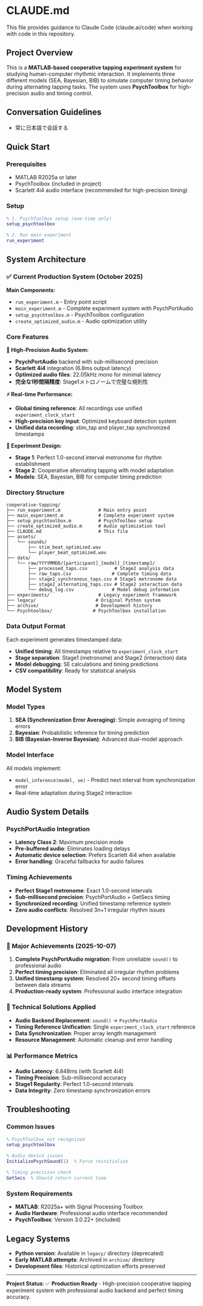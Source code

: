 # CLAUDE.md

This file provides guidance to Claude Code (claude.ai/code) when working with code in this repository.

## Project Overview

This is a **MATLAB-based cooperative tapping experiment system** for studying human-computer rhythmic interaction. It implements three different models (SEA, Bayesian, BIB) to simulate computer timing behavior during alternating tapping tasks. The system uses **PsychToolbox** for high-precision audio and timing control.

## Conversation Guidelines

- 常に日本語で会話する

## Quick Start

### Prerequisites
- MATLAB R2025a or later
- PsychToolbox (included in project)
- Scarlett 4i4 audio interface (recommended for high-precision timing)

### Setup
```matlab
% 1. PsychToolbox setup (one-time only)
setup_psychtoolbox

% 2. Run main experiment
run_experiment
```

## System Architecture

### ✅ Current Production System (October 2025)

**Main Components:**
- `run_experiment.m` - Entry point script
- `main_experiment.m` - Complete experiment system with PsychPortAudio
- `setup_psychtoolbox.m` - PsychToolbox configuration
- `create_optimized_audio.m` - Audio optimization utility

### Core Features

**🎯 High-Precision Audio System:**
- **PsychPortAudio** backend with sub-millisecond precision
- **Scarlett 4i4** integration (6.8ms output latency)
- **Optimized audio files**: 22.05kHz mono for minimal latency
- **完全な1秒間隔精度**: Stage1メトロノームで完璧な規則性

**⚡ Real-time Performance:**
- **Global timing reference**: All recordings use unified `experiment_clock_start`
- **High-precision key input**: Optimized keyboard detection system
- **Unified data recording**: stim_tap and player_tap synchronized timestamps

**🔬 Experiment Design:**
- **Stage 1**: Perfect 1.0-second interval metronome for rhythm establishment
- **Stage 2**: Cooperative alternating tapping with model adaptation
- **Models**: SEA, Bayesian, BIB for computer timing prediction

### Directory Structure

```
cooperative-tapping/
├── run_experiment.m              # Main entry point
├── main_experiment.m             # Complete experiment system
├── setup_psychtoolbox.m          # PsychToolbox setup
├── create_optimized_audio.m      # Audio optimization tool
├── CLAUDE.md                     # This file
├── assets/
│   └── sounds/
│       ├── stim_beat_optimized.wav
│       └── player_beat_optimized.wav
├── data/
│   └── raw/YYYYMMDD/[participant]_[model]_[timestamp]/
│       ├── processed_taps.csv          # Stage2 analysis data
│       ├── raw_taps.csv               # Complete timing data
│       ├── stage1_synchronous_taps.csv # Stage1 metronome data
│       ├── stage2_alternating_taps.csv # Stage2 interaction data
│       └── debug_log.csv              # Model debug information
├── experiments/                  # Legacy experiment framework
├── legacy/                      # Original Python system
├── archive/                     # Development history
└── Psychtoolbox/               # PsychToolbox installation
```

### Data Output Format

Each experiment generates timestamped data:
- **Unified timing**: All timestamps relative to `experiment_clock_start`
- **Stage separation**: Stage1 (metronome) and Stage2 (interaction) data
- **Model debugging**: SE calculations and timing predictions
- **CSV compatibility**: Ready for statistical analysis

## Model System

### Model Types
1. **SEA (Synchronization Error Averaging)**: Simple averaging of timing errors
2. **Bayesian**: Probabilistic inference for timing prediction
3. **BIB (Bayesian-Inverse Bayesian)**: Advanced dual-model approach

### Model Interface
All models implement:
- `model_inference(model, se)` - Predict next interval from synchronization error
- Real-time adaptation during Stage2 interaction

## Audio System Details

### PsychPortAudio Integration
- **Latency Class 2**: Maximum precision mode
- **Pre-buffered audio**: Eliminates loading delays
- **Automatic device selection**: Prefers Scarlett 4i4 when available
- **Error handling**: Graceful fallbacks for audio failures

### Timing Achievements
- **Perfect Stage1 metronome**: Exact 1.0-second intervals
- **Sub-millisecond precision**: PsychPortAudio + GetSecs timing
- **Synchronized recording**: Unified timestamp reference system
- **Zero audio conflicts**: Resolved 3n+1 irregular rhythm issues

## Development History

### 🎉 Major Achievements (2025-10-07)
1. **Complete PsychPortAudio migration**: From unreliable `sound()` to professional audio
2. **Perfect timing precision**: Eliminated all irregular rhythm problems
3. **Unified timestamp system**: Resolved 20+ second timing offsets between data streams
4. **Production-ready system**: Professional audio interface integration

### 🔧 Technical Solutions Applied
- **Audio Backend Replacement**: `sound()` → `PsychPortAudio`
- **Timing Reference Unification**: Single `experiment_clock_start` reference
- **Data Synchronization**: Proper array length management
- **Resource Management**: Automatic cleanup and error handling

### 📊 Performance Metrics
- **Audio Latency**: 6.848ms (with Scarlett 4i4)
- **Timing Precision**: Sub-millisecond accuracy
- **Stage1 Regularity**: Perfect 1.0-second intervals
- **Data Integrity**: Zero timestamp synchronization errors

## Troubleshooting

### Common Issues
```matlab
% PsychToolbox not recognized
setup_psychtoolbox

% Audio device issues
InitializePsychSound(1)  % Force reinitialize

% Timing precision check
GetSecs  % Should return current time
```

### System Requirements
- **MATLAB**: R2025a+ with Signal Processing Toolbox
- **Audio Hardware**: Professional audio interface recommended
- **PsychToolbox**: Version 3.0.22+ (included)

## Legacy Systems

- **Python version**: Available in `legacy/` directory (deprecated)
- **Early MATLAB attempts**: Archived in `archive/` directory
- **Development files**: Historical optimization efforts preserved

---

**Project Status**: ✅ **Production Ready** - High-precision cooperative tapping experiment system with professional audio backend and perfect timing accuracy.